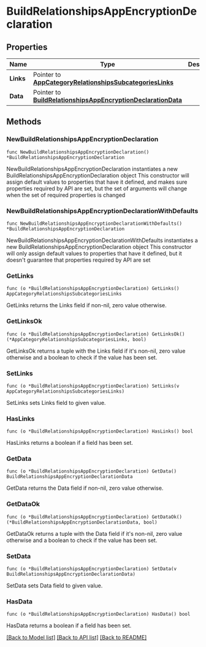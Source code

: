 # BuildRelationshipsAppEncryptionDeclaration

## Properties

Name | Type | Description | Notes
------------ | ------------- | ------------- | -------------
**Links** | Pointer to [**AppCategoryRelationshipsSubcategoriesLinks**](AppCategory_relationships_subcategories_links.md) |  | [optional] 
**Data** | Pointer to [**BuildRelationshipsAppEncryptionDeclarationData**](Build_relationships_appEncryptionDeclaration_data.md) |  | [optional] 

## Methods

### NewBuildRelationshipsAppEncryptionDeclaration

`func NewBuildRelationshipsAppEncryptionDeclaration() *BuildRelationshipsAppEncryptionDeclaration`

NewBuildRelationshipsAppEncryptionDeclaration instantiates a new BuildRelationshipsAppEncryptionDeclaration object
This constructor will assign default values to properties that have it defined,
and makes sure properties required by API are set, but the set of arguments
will change when the set of required properties is changed

### NewBuildRelationshipsAppEncryptionDeclarationWithDefaults

`func NewBuildRelationshipsAppEncryptionDeclarationWithDefaults() *BuildRelationshipsAppEncryptionDeclaration`

NewBuildRelationshipsAppEncryptionDeclarationWithDefaults instantiates a new BuildRelationshipsAppEncryptionDeclaration object
This constructor will only assign default values to properties that have it defined,
but it doesn't guarantee that properties required by API are set

### GetLinks

`func (o *BuildRelationshipsAppEncryptionDeclaration) GetLinks() AppCategoryRelationshipsSubcategoriesLinks`

GetLinks returns the Links field if non-nil, zero value otherwise.

### GetLinksOk

`func (o *BuildRelationshipsAppEncryptionDeclaration) GetLinksOk() (*AppCategoryRelationshipsSubcategoriesLinks, bool)`

GetLinksOk returns a tuple with the Links field if it's non-nil, zero value otherwise
and a boolean to check if the value has been set.

### SetLinks

`func (o *BuildRelationshipsAppEncryptionDeclaration) SetLinks(v AppCategoryRelationshipsSubcategoriesLinks)`

SetLinks sets Links field to given value.

### HasLinks

`func (o *BuildRelationshipsAppEncryptionDeclaration) HasLinks() bool`

HasLinks returns a boolean if a field has been set.

### GetData

`func (o *BuildRelationshipsAppEncryptionDeclaration) GetData() BuildRelationshipsAppEncryptionDeclarationData`

GetData returns the Data field if non-nil, zero value otherwise.

### GetDataOk

`func (o *BuildRelationshipsAppEncryptionDeclaration) GetDataOk() (*BuildRelationshipsAppEncryptionDeclarationData, bool)`

GetDataOk returns a tuple with the Data field if it's non-nil, zero value otherwise
and a boolean to check if the value has been set.

### SetData

`func (o *BuildRelationshipsAppEncryptionDeclaration) SetData(v BuildRelationshipsAppEncryptionDeclarationData)`

SetData sets Data field to given value.

### HasData

`func (o *BuildRelationshipsAppEncryptionDeclaration) HasData() bool`

HasData returns a boolean if a field has been set.


[[Back to Model list]](../README.md#documentation-for-models) [[Back to API list]](../README.md#documentation-for-api-endpoints) [[Back to README]](../README.md)


